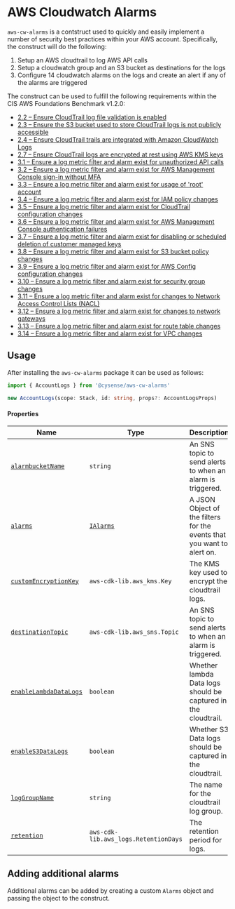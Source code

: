 # AWS Cloudwatch Alarms

`aws-cw-alarms` is a contstruct used to quickly and easily implement a number of security best practices within your AWS account. Specifically, the construct will do the following:
1) Setup an AWS cloudtrail to log AWS API calls
2) Setup a cloudwatch group and an S3 bucket as destinations for the logs
3) Configure 14 cloudwatch alarms on the logs and create an alert if any of the alarms are triggered

The construct can be used to fulfill the following requirements within the CIS AWS Foundations Benchmark v1.2.0:
* [2.2 – Ensure CloudTrail log file validation is enabled](https://docs.aws.amazon.com/securityhub/latest/userguide/securityhub-cis-controls.html#securityhub-cis-controls-2.2)
* [2.3 – Ensure the S3 bucket used to store CloudTrail logs is not publicly accessible](https://docs.aws.amazon.com/securityhub/latest/userguide/securityhub-cis-controls.html#securityhub-cis-controls-2.3)
* [2.4 – Ensure CloudTrail trails are integrated with Amazon CloudWatch Logs](https://docs.aws.amazon.com/securityhub/latest/userguide/securityhub-cis-controls.html#securityhub-cis-controls-2.4)
* [2.7 – Ensure CloudTrail logs are encrypted at rest using AWS KMS keys](https://docs.aws.amazon.com/securityhub/latest/userguide/securityhub-cis-controls.html#securityhub-cis-controls-2.7)
* [3.1 – Ensure a log metric filter and alarm exist for unauthorized API calls](https://docs.aws.amazon.com/securityhub/latest/userguide/securityhub-cis-controls.html#securityhub-cis-controls-3.1)
* [3.2 – Ensure a log metric filter and alarm exist for AWS Management Console sign-in without MFA](https://docs.aws.amazon.com/securityhub/latest/userguide/securityhub-cis-controls.html#securityhub-cis-controls-3.2)
* [3.3 – Ensure a log metric filter and alarm exist for usage of 'root' account](https://docs.aws.amazon.com/securityhub/latest/userguide/securityhub-cis-controls.html#securityhub-cis-controls-3.3)
* [3.4 – Ensure a log metric filter and alarm exist for IAM policy changes](https://docs.aws.amazon.com/securityhub/latest/userguide/securityhub-cis-controls.html#securityhub-cis-controls-3.4)
* [3.5 – Ensure a log metric filter and alarm exist for CloudTrail configuration changes](https://docs.aws.amazon.com/securityhub/latest/userguide/securityhub-cis-controls.html#securityhub-cis-controls-3.5)
* [3.6 – Ensure a log metric filter and alarm exist for AWS Management Console authentication failures](https://docs.aws.amazon.com/securityhub/latest/userguide/securityhub-cis-controls.html#securityhub-cis-controls-3.6)
* [3.7 – Ensure a log metric filter and alarm exist for disabling or scheduled deletion of customer managed keys](https://docs.aws.amazon.com/securityhub/latest/userguide/securityhub-cis-controls.html#securityhub-cis-controls-3.7)
* [3.8 – Ensure a log metric filter and alarm exist for S3 bucket policy changes](https://docs.aws.amazon.com/securityhub/latest/userguide/securityhub-cis-controls.html#securityhub-cis-controls-3.8)
* [3.9 – Ensure a log metric filter and alarm exist for AWS Config configuration changes](https://docs.aws.amazon.com/securityhub/latest/userguide/securityhub-cis-controls.html#securityhub-cis-controls-3.9)
* [3.10 – Ensure a log metric filter and alarm exist for security group changes](https://docs.aws.amazon.com/securityhub/latest/userguide/securityhub-cis-controls.html#securityhub-cis-controls-3.10)
* [3.11 – Ensure a log metric filter and alarm exist for changes to Network Access Control Lists (NACL)](https://docs.aws.amazon.com/securityhub/latest/userguide/securityhub-cis-controls.html#securityhub-cis-controls-3.11)
* [3.12 – Ensure a log metric filter and alarm exist for changes to network gateways](https://docs.aws.amazon.com/securityhub/latest/userguide/securityhub-cis-controls.html#securityhub-cis-controls-3.12)
* [3.13 – Ensure a log metric filter and alarm exist for route table changes](https://docs.aws.amazon.com/securityhub/latest/userguide/securityhub-cis-controls.html#securityhub-cis-controls-3.13)
* [3.14 – Ensure a log metric filter and alarm exist for VPC changes](https://docs.aws.amazon.com/securityhub/latest/userguide/securityhub-cis-controls.html#securityhub-cis-controls-3.14)

## Usage

After installing the `aws-cw-alarms` package it can be used as follows:

```typescript
import { AccountLogs } from '@cysense/aws-cw-alarms'

new AccountLogs(scope: Stack, id: string, props?: AccountLogsProps)
```

#### Properties <a name="Properties" id="Properties"></a>

| **Name** | **Type** | **Description** |
| --- | --- | --- |
| <code><a href="#@cysense/aws-cw-alarms.AccountLogsProps.property.alarmbucketName">alarmbucketName</a></code> | <code>string</code> | An SNS topic to send alerts to when an alarm is triggered. |
| <code><a href="#@cysense/aws-cw-alarms.AccountLogsProps.property.alarms">alarms</a></code> | <code><a href="#@cysense/aws-cw-alarms.IAlarms">IAlarms</a></code> | A JSON Object of the filters for the events that you want to alert on. |
| <code><a href="#@cysense/aws-cw-alarms.AccountLogsProps.property.customEncryptionKey">customEncryptionKey</a></code> | <code>aws-cdk-lib.aws_kms.Key</code> | The KMS key used to encrypt the cloudtrail logs. |
| <code><a href="#@cysense/aws-cw-alarms.AccountLogsProps.property.destinationTopic">destinationTopic</a></code> | <code>aws-cdk-lib.aws_sns.Topic</code> | An SNS topic to send alerts to when an alarm is triggered. |
| <code><a href="#@cysense/aws-cw-alarms.AccountLogsProps.property.enableLambdaDataLogs">enableLambdaDataLogs</a></code> | <code>boolean</code> | Whether lambda Data logs should be captured in the cloudtrail. |
| <code><a href="#@cysense/aws-cw-alarms.AccountLogsProps.property.enableS3DataLogs">enableS3DataLogs</a></code> | <code>boolean</code> | Whether S3 Data logs should be captured in the cloudtrail. |
| <code><a href="#@cysense/aws-cw-alarms.AccountLogsProps.property.logGroupName">logGroupName</a></code> | <code>string</code> | The name for the cloudtrail log group. |
| <code><a href="#@cysense/aws-cw-alarms.AccountLogsProps.property.retention">retention</a></code> | <code>aws-cdk-lib.aws_logs.RetentionDays</code> | The retention period for logs. |

## Adding additional alarms

Additional alarms can be added by creating a custom `Alarms` object and passing the object to the construct.